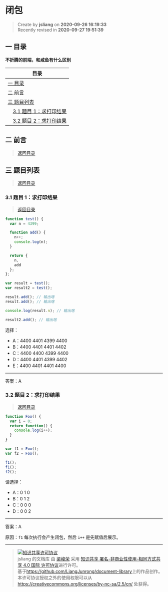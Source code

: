 闭包
===

> Create by **jsliang** on **2020-09-26 16:19:33**  
> Recently revised in **2020-09-27 19:51:39**

<!-- 目录开始 -->
## <a name="chapter-one" id="chapter-one"></a>一 目录

**不折腾的前端，和咸鱼有什么区别**

| 目录 |
| --- |
| [一 目录](#chapter-one) |
| <a name="catalog-chapter-two" id="catalog-chapter-two"></a>[二 前言](#chapter-two) |
| <a name="catalog-chapter-three" id="catalog-chapter-three"></a>[三 题目列表](#chapter-three) |
| &emsp;[3.1 题目 1：求打印结果](#chapter-three-one) |
| &emsp;[3.2 题目 2：求打印结果](#chapter-three-two) |
<!-- 目录结束 -->

## <a name="chapter-two" id="chapter-two"></a>二 前言

> [返回目录](#chapter-one)
    
## <a name="chapter-three" id="chapter-three"></a>三 题目列表

> [返回目录](#chapter-one)
    
### <a name="chapter-three-one" id="chapter-three-one"></a>3.1 题目 1：求打印结果

> [返回目录](#chapter-one)
    
```js
function test() {
  var n = 4399;

  function add() {
    n++;
    console.log(n);
  }

  return {
    n,
    add
  };
};

var result = test();
var result2 = test();

result.add(); // 输出啥
result.add(); // 输出啥

console.log(result.n); // 输出啥

result2.add(); // 输出啥
```

选择：

* A：4400 4401 4399 4400
* B：4400 4401 4401 4402
* C：4400 4400 4399 4400
* D：4400 4401 4399 4402
* E：4400 4401 4401 4400

---

答案：A

### <a name="chapter-three-two" id="chapter-three-two"></a>3.2 题目 2：求打印结果

> [返回目录](#chapter-one)
  
```js
function Foo() {
  var i = 0;
  return function() {
    console.log(i++);
  }
}

var f1 = Foo();
var f2 = Foo();

f1();
f1();
f2();
```

请选择：

* A：0 1 0
* B：0 1 2
* C：0 0 0
* D：0 0 2

---

答案：A

原因：`f1` 每次执行会产生闭包，然后 `i++` 是先赋值后展示。

---

> <a rel="license" href="http://creativecommons.org/licenses/by-nc-sa/4.0/"><img alt="知识共享许可协议" style="border-width:0" src="https://i.creativecommons.org/l/by-nc-sa/4.0/88x31.png" /></a><br /><span xmlns:dct="http://purl.org/dc/terms/" property="dct:title">jsliang 的文档库</span> 由 <a xmlns:cc="http://creativecommons.org/ns#" href="https://github.com/LiangJunrong/document-library" property="cc:attributionName" rel="cc:attributionURL">梁峻荣</a> 采用 <a rel="license" href="http://creativecommons.org/licenses/by-nc-sa/4.0/">知识共享 署名-非商业性使用-相同方式共享 4.0 国际 许可协议</a>进行许可。<br />基于<a xmlns:dct="http://purl.org/dc/terms/" href="https://github.com/LiangJunrong/document-library" rel="dct:source">https://github.com/LiangJunrong/document-library</a>上的作品创作。<br />本许可协议授权之外的使用权限可以从 <a xmlns:cc="http://creativecommons.org/ns#" href="https://creativecommons.org/licenses/by-nc-sa/2.5/cn/" rel="cc:morePermissions">https://creativecommons.org/licenses/by-nc-sa/2.5/cn/</a> 处获得。